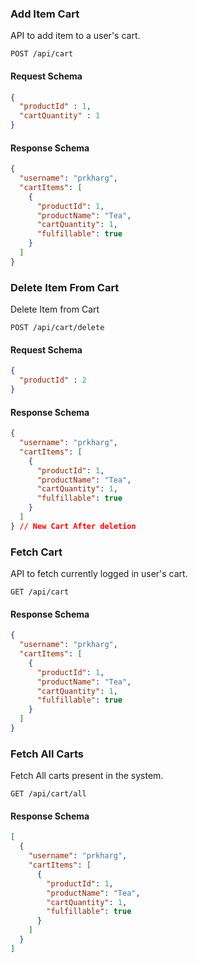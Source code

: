### Add Item Cart
API to add item to a user's cart.
```agsl
POST /api/cart
```
#### Request Schema
```json
{
  "productId" : 1,
  "cartQuantity" : 1
}
```

#### Response Schema
```json
{
  "username": "prkharg",
  "cartItems": [
    {
      "productId": 1,
      "productName": "Tea",
      "cartQuantity": 1,
      "fulfillable": true
    }
  ]
}
```

### Delete Item From Cart
Delete Item from Cart
```agsl
POST /api/cart/delete
```
#### Request Schema
```json
{
  "productId" : 2
}
```

#### Response Schema

```json
{
  "username": "prkharg",
  "cartItems": [
    {
      "productId": 1,
      "productName": "Tea",
      "cartQuantity": 1,
      "fulfillable": true
    }
  ]
} // New Cart After deletion
```


### Fetch Cart
API to fetch currently logged in user's cart.
```agsl
GET /api/cart
```


#### Response Schema
```json
{
  "username": "prkharg",
  "cartItems": [
    {
      "productId": 1,
      "productName": "Tea",
      "cartQuantity": 1,
      "fulfillable": true
    }
  ]
}
```


### Fetch All Carts
Fetch All carts present in the system.
```agsl
GET /api/cart/all
```


#### Response Schema
```json
[
  {
    "username": "prkharg",
    "cartItems": [
      {
        "productId": 1,
        "productName": "Tea",
        "cartQuantity": 1,
        "fulfillable": true
      }
    ]
  }
]
```

